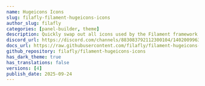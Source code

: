 ```yaml
---
name: Hugeicons Icons
slug: filafly-filament-hugeicons-icons
author_slug: filafly
categories: [panel-builder, theme]
description: Quickly swap out all icons used by the Filament framework with Hugeicons.
discord_url: https://discord.com/channels/883083792112300104/1402009963664244759
docs_url: https://raw.githubusercontent.com/filafly/filament-hugeicons-icons/refs/heads/main/README.md
github_repository: filafly/filament-hugeicons-icons
has_dark_theme: true
has_translations: false
versions: [4]
publish_date: 2025-09-24
---
```

